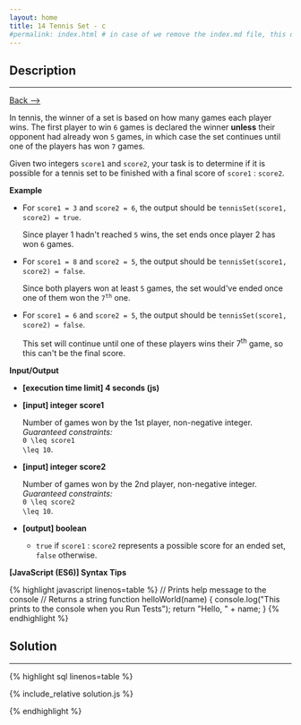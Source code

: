 ```yaml
---
layout: home
title: 14 Tennis Set - c
#permalink: index.html # in case of we remove the index.md file, this doc will be the index page
---
```


<div class="row">
<div class="columnStmt" markdown="1">

## Description
------

[Back --> ](../README.md)

In tennis, the winner of a set is based on how many games each player wins. The first player to win <code>6</code> games is declared the winner **unless** their opponent had already won <code>5</code> games, in which case the set continues until one of the players has won <code>7</code> games.

Given two integers <code>score1</code> and <code>score2</code>, your task is to determine if it is possible for a tennis set to be finished with a final score of <code>score1</code> : <code>score2</code>.


**Example**

* For <code>score1 = 3</code> and <code>score2 = 6</code>, the output should be
<code>tennisSet(score1, score2) = true</code>.

    Since player 1 hadn't reached <code>5</code> wins, the set ends once player 2 has won <code>6</code> games.

* For <code>score1 = 8</code> and <code>score2 = 5</code>, the output should be
<code>tennisSet(score1, score2) = false</code>.

    Since both players won at least <code>5</code> games, the set would've ended once one of them won the <code>7<sup>th</sup></code> one.

* For <code>score1 = 6</code> and <code>score2 = 5</code>, the output should be
<code>tennisSet(score1, score2) = false</code>.

    This set will continue until one of these players wins their 7<sup>th</sup> game, so this can't be the final score.


**Input/Output**

* **[execution time limit] 4 seconds (js)**

* **[input] integer score1**

    Number of games won by the 1st player, non-negative integer.<br>
    _Guaranteed constraints:_<br>
    <code type='math/tex'>0 \leq score1 \leq 10</code>.

* **[input] integer score2**

    Number of games won by the 2nd player, non-negative integer.<br>
    _Guaranteed constraints:_<br>
    <code type='math/tex'>0 \leq score2 \leq 10</code>.

* **[output] boolean**

    * <code>true</code> if <code>score1</code> : <code>score2</code> represents a possible score for an ended set, <code>false</code> otherwise.

**[JavaScript (ES6)] Syntax Tips**

{% highlight javascript linenos=table %}
// Prints help message to the console
// Returns a string
function helloWorld(name) {
    console.log("This prints to the console when you Run Tests");
    return "Hello, " + name;
}
{% endhighlight %}

</div>
<div class="columnSol" markdown="1">

## Solution
------

{% highlight sql linenos=table %}

{% include_relative solution.js %}

{% endhighlight %}

</div>
</div>
